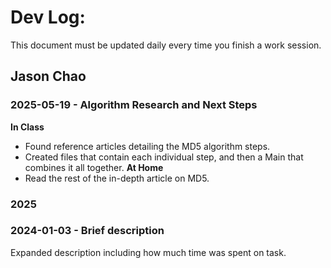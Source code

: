 # Dev Log:

This document must be updated daily every time you finish a work session.

## Jason Chao

### 2025-05-19 - Algorithm Research and Next Steps
**In Class**  
 - Found reference articles detailing the MD5 algorithm steps.
 - Created files that contain each individual step, and then a Main that combines it all together.
**At Home**
 - Read the rest of the in-depth article on MD5.

### 2025

### 2024-01-03 - Brief description
Expanded description including how much time was spent on task.
